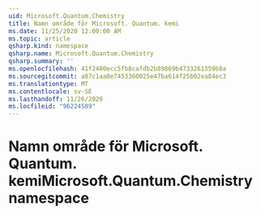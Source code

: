 ```yaml
---
uid: Microsoft.Quantum.Chemistry
title: Namn område för Microsoft. Quantum. kemi
ms.date: 11/25/2020 12:00:00 AM
ms.topic: article
qsharp.kind: namespace
qsharp.name: Microsoft.Quantum.Chemistry
qsharp.summary: ''
ms.openlocfilehash: 41f2400ecc5fb8cafdb2b89869b4733261359b8a
ms.sourcegitcommit: a87c1aa8e7453360025e47ba614f25b02ea84ec3
ms.translationtype: MT
ms.contentlocale: sv-SE
ms.lasthandoff: 11/26/2020
ms.locfileid: "96224589"
---
```

# <a name="microsoftquantumchemistry-namespace"></a><span data-ttu-id="e0131-102">Namn område för Microsoft. Quantum. kemi</span><span class="sxs-lookup"><span data-stu-id="e0131-102">Microsoft.Quantum.Chemistry namespace</span></span>



